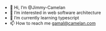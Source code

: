- 👋 Hi, I’m @Jimmy-Camelan
- 👀 I’m interested in web software architecture
- 🌱 I’m currently learning typescript
- 📫 How to reach me gamal@camelan.com
